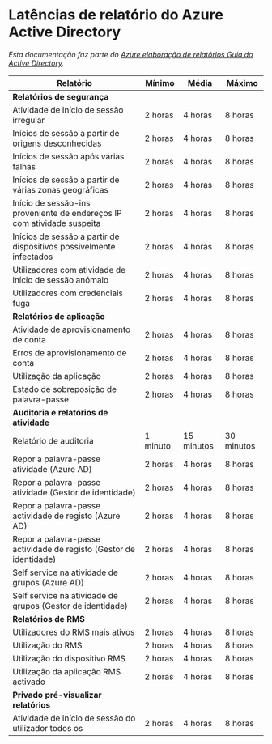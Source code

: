<properties
   pageTitle="Azure Active Directory relatórios latências | Microsoft Azure"
   description="Quantidade de tempo que demora para eventos de elaboração de relatórios a aparecer na sua Azure Active Directory"
   services="active-directory"
   documentationCenter=""
   authors="dhanyahk"
   manager="femila"
   editor=""/>

<tags
   ms.service="active-directory"
   ms.devlang="na"
   ms.topic="article"
   ms.tgt_pltfrm="na"
   ms.workload="identity"
   ms.date="03/07/2016"
   ms.author="dhanyahk"/>

# <a name="azure-active-directory-report-latencies"></a>Latências de relatório do Azure Active Directory

*Esta documentação faz parte do [Azure elaboração de relatórios Guia do Active Directory](active-directory-reporting-guide.md).*

Relatório                                                  | Mínimo  | Média    | Máximo
------------------------------------------------------- | -------- | ---------- | ----------
**Relatórios de segurança**                                    |          |            |
Atividade de início de sessão irregular                              | 2 horas  | 4 horas    | 8 horas
Inícios de sessão a partir de origens desconhecidas                           | 2 horas  | 4 horas    | 8 horas
Inícios de sessão após várias falhas                        | 2 horas  | 4 horas    | 8 horas
Inícios de sessão a partir de várias zonas geográficas                      | 2 horas  | 4 horas    | 8 horas
Início de sessão-ins proveniente de endereços IP com atividade suspeita     | 2 horas  | 4 horas    | 8 horas
Inícios de sessão a partir de dispositivos possivelmente infectados                 | 2 horas  | 4 horas    | 8 horas
Utilizadores com atividade de início de sessão anómalo                   | 2 horas  | 4 horas    | 8 horas
Utilizadores com credenciais fuga                           | 2 horas  | 4 horas    | 8 horas
**Relatórios de aplicação**                                 |          |            |
Atividade de aprovisionamento de conta                           | 2 horas  | 4 horas    | 8 horas
Erros de aprovisionamento de conta                             | 2 horas  | 4 horas    | 8 horas
Utilização da aplicação                                       | 2 horas  | 4 horas    | 8 horas
Estado de sobreposição de palavra-passe                                | 2 horas  | 4 horas    | 8 horas
**Auditoria e relatórios de atividade**                            |          |            |
Relatório de auditoria                                            | 1 minuto | 15 minutos | 30 minutos
Repor a palavra-passe atividade (Azure AD)                      | 2 horas  | 4 horas    | 8 horas
Repor a palavra-passe atividade (Gestor de identidade)              | 2 horas  | 4 horas    | 8 horas
Repor a palavra-passe actividade de registo (Azure AD)         | 2 horas  | 4 horas    | 8 horas
Repor a palavra-passe actividade de registo (Gestor de identidade) | 2 horas  | 4 horas    | 8 horas
Self service na atividade de grupos (Azure AD)                 | 2 horas  | 4 horas    | 8 horas
Self service na atividade de grupos (Gestor de identidade)         | 2 horas  | 4 horas    | 8 horas
**Relatórios de RMS**                                         |          |            |
Utilizadores do RMS mais ativos                                   | 2 horas  | 4 horas    | 8 horas
Utilização do RMS                                               | 2 horas  | 4 horas    | 8 horas
Utilização do dispositivo RMS                                        | 2 horas  | 4 horas    | 8 horas
Utilização da aplicação RMS activado                           | 2 horas  | 4 horas    | 8 horas
**Privado pré-visualizar relatórios**                             |          |            |
Atividade de início de sessão do utilizador todos os                               | 2 horas  | 4 horas    | 8 horas
